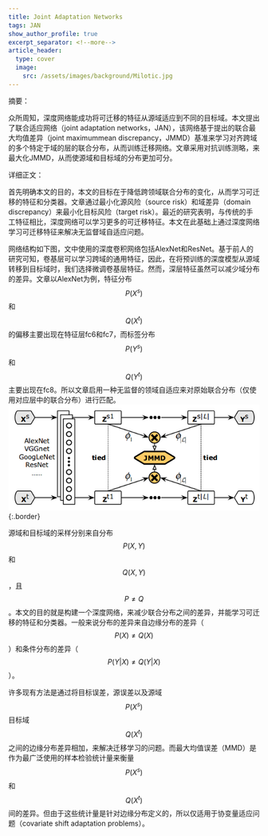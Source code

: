 ```yaml
---
title: Joint Adaptation Networks
tags: JAN
show_author_profile: true
excerpt_separator: <!--more-->
article_header:
  type: cover
  image:
    src: /assets/images/background/Milotic.jpg
---
```


摘要：

众所周知，深度网络能成功将可迁移的特征从源域适应到不同的目标域。本文提出了联合适应网络（joint adaptation networks，JAN），该网络基于提出的联合最大均值差异（joint maximummean discrepancy，JMMD）基准来学习对齐跨域的多个特定于域的层的联合分布，从而训练迁移网络。文章采用对抗训练测略，来最大化JMMD，从而使源域和目标域的分布更加可分。

<!--more-->

详细正文：

首先明确本文的目的，本文的目标在于降低跨领域联合分布的变化，从而学习可迁移的特征和分类器。文章通过最小化源风险（source risk）和域差异（domain discrepancy）来最小化目标风险（target risk）。最近的研究表明，与传统的手工特征相比，深度网络可以学习更多的可迁移特征。本文在此基础上通过深度网络学习可迁移特征来解决无监督域自适应问题。

网络结构如下图，文中使用的深度卷积网络包括AlexNet和ResNet。基于前人的研究可知，卷基层可以学习跨域的通用特征，因此，在将预训练的深度模型从源域转移到目标域时，我们选择微调卷基层特征。然而，深层特征虽然可以减少域分布的差异。文章以AlexNet为例，特征分布$${P{ \left( {X\mathop{{}}\nolimits^{{s}}} \right) }}$$和$${Q{ \left( {X\mathop{{}}\nolimits^{{t}}} \right) }}$$的偏移主要出现在特征层fc6和fc7，而标签分布$${P{ \left( {Y\mathop{{}}\nolimits^{{s}}} \right) }}$$和$${Q{ \left( {Y\mathop{{}}\nolimits^{{t}}} \right) }}$$主要出现在fc8。所以文章启用一种无监督的领域自适应来对原始联合分布（仅使用对应层中的联合分布）进行匹配。 
![Image](/assets/images/papers/JAN.png){:.border}

源域和目标域的采样分别来自分布$${P{ \left( {X,Y} \right) }}$$和$${Q{ \left( {X,Y} \right) }}$$，且$${P \neq Q}$$。本文的目的就是构建一个深度网络，来减少联合分布之间的差异，并能学习可迁移的特征和分类器。一般来说分布的差异来自边缘分布的差异（$${P{ \left( {X} \right) } \neq Q{ \left( {X} \right) }}$$）和条件分布的差异（$${P{ \left( {Y} \left| {X} \right) \right. } \neq Q{ \left( {Y} \left| {X} \right) \right. }}$$）。

许多现有方法是通过将目标误差，源误差以及源域$${P{ \left( {X\mathop{{}}\nolimits^{{s}}} \right) }}$$目标域$${Q{ \left( {X\mathop{{}}\nolimits^{{t}}} \right) }}$$之间的边缘分布差异相加，来解决迁移学习的问题。而最大均值误差（MMD）是作为最广泛使用的样本检验统计量来衡量$${P{ \left( {X\mathop{{}}\nolimits^{{s}}} \right) }}$$和$${Q{ \left( {X\mathop{{}}\nolimits^{{t}}} \right) }}$$间的差异。但由于这些统计量是针对边缘分布定义的，所以仅适用于协变量适应问题（covariate shift adaptation problems）。

